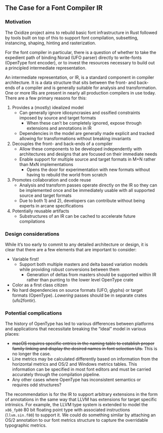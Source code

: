 ## The Case for a Font Compiler IR

### Motivation

The Oxidize project aims to rebuild basic font infrastructure in Rust followed by tools built on top of this to support font compilation, subsetting, instancing, shaping, hinting and rasterization.

For the font compiler in particular, there is a question of whether to take the expedient path of binding Norad (UFO parser) directly to write-fonts (OpenType font encoder), or to invest the resources necessary to build out a principled intermediate representation.

An intermediate representation, or IR, is a standard component in compiler architecture. It is a data structure that sits between the front- and back-ends of a compiler and is generally suitable for analysis and transformation. One or more IRs are present in nearly all production compilers in use today. There are a few primary reasons for this:

1. Provides a (mostly) idealized model
    * Can generally ignore idiosyncrasies and ossified constraints imposed by source and target formats
        * When these can’t be completely ignored, expose through extensions and annotations in IR
    * Dependencies in the model are generally made explicit and tracked allowing for transformations without breaking invariants
2. Decouples the front- and back-ends of a compiler
    * Allow these components to be developed independently with architectures and designs that are focused on their immediate needs
    * Enable support for multiple source and target formats in M+N rather than MxN implementations
        * Opens the door for experimentation with new formats without having to rebuild the world from scratch
3. Promotes collaboration and code reuse
    * Analysis and transform passes operate directly on the IR so they can be implemented once and be immediately usable with all supported source and target formats
    * Due to both 1) and 2), developers can contribute without being experts in arcane specifications
4. Potentially reusable artifacts
    * Substructures of an IR can be cached to accelerate future compilations

### Design considerations

While it’s too early to commit to any detailed architecture or design, it is clear that there are a few elements that are important to consider:

* Variable first!
    * Support both multiple masters and delta based variation models while providing robust conversions between them
        * Generation of deltas from masters should be supported within IR rather than punting to the lower level OpenType crate
* Color as a first class citizen
* No hard dependencies on source formats (UFO, glyphs) or target formats (OpenType). _Lowering_ passes should be in separate crates (ufo2fontir).

### Potential complications

The history of OpenType has led to various differences between platforms and applications that necessitate breaking the “ideal” model in various places:

* ~~macOS requires specific entries in the naming table to establish proper family linking and display the desired names in font selection UIs.~~ This is no longer the case.
* Line metrics may be calculated differently based on information from the horizontal metrics and OS/2 and Windows metrics tables. This information can be specified in most font editors and must be carried accurately through the compilation pipeline.
* Any other cases where OpenType has inconsistent semantics or requires odd structures? 

The recommendation is for the IR to support arbitrary extensions in the form of annotations in the same way that LLVM has extensions for target specific intrinsics. For example, the LLVM type system is extended to model the `x86_fp80` 80 bit floating point type with associated instructions (`llvm.sin.f80`) to support it. We could do something similar by attaching an OS/2 annotation to our font metrics structure to capture the overridable typographic metrics.

